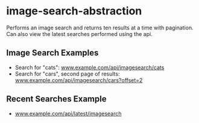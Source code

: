 # image-search-abstraction
Performs an image search and returns ten results at a time with pagination. Can also view the latest searches performed using the api.

## Image Search Examples

* Search for "cats": www.example.com/api/imagesearch/cats
* Search for "cars", second page of results: www.example.com/api/imagesearch/cars?offset=2

## Recent Searches Example
* www.example.com/api/latest/imagesearch